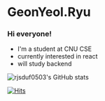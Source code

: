 # GeonYeol.Ryu
### Hi everyone!

  + I'm a student at CNU CSE
  + currently interested in react
  + will study backend





![rjsduf0503's GitHub stats](https://github-readme-stats.vercel.app/api?username=rjsduf0503&show_icons=true)

[![Hits](https://hits.seeyoufarm.com/api/count/incr/badge.svg?url=https%3A%2F%2Fgithub.com%2Frjsduf0503&count_bg=%2379C83D&title_bg=%23555555&icon=&icon_color=%23E7E7E7&title=hits&edge_flat=false)](https://hits.seeyoufarm.com)
